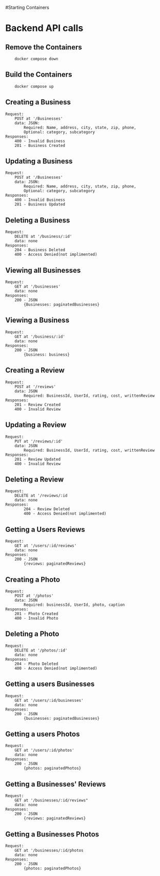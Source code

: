 #Starting Containers

# Backend API calls

## Remove the Containers

        docker compose down

## Build the Containers

        docker compose up

## Creating a Business

    Request:
        POST at '/Businesses'
        data: JSON:
            Required: Name, address, city, state, zip, phone,
            Optional: category, subcategory
    Responses:
        400 - Invalid Business
        201 - Business Created

## Updating a Business

    Request:
        POST at '/Businesses'
        data: JSON:
            Required: Name, address, city, state, zip, phone,
            Optional: category, subcategory
    Responses:
        400 - Invalid Business
        201 - Business Updated

## Deleting a Business

    Request:
        DELETE at '/business/:id'
        data: none
    Responses:
        204 - Business Deleted
        400 - Access Denied(not implimented)

## Viewing all Businesses

    Request:
        GET at '/businesses'
        data: none
    Responses:
        200 - JSON
            {Businesses: paginatedBusinesses}

## Viewing a Business

    Request:
        GET at '/business/:id'
        data: none
    Responses:
        200 - JSON
            {business: business}

## Creating a Review

    Request:
        POST at '/reviews'
        data: JSON
            Required: BusinessId, UserId, rating, cost, writtenReview
    Responses:
        201 - Review Created
        400 - Invalid Review

## Updating a Review

    Request:
        PUT at '/reviews/:id'
        data: JSON
            Required: BusinessId, UserId, rating, cost, writtenReview
    Responses:
        201 - Review Updated
        400 - Invalid Review

## Deleting a Review

    Request:
        DELETE at '/reviews/:id
        data: none
    Responses:
            204 - Review Deleted
            400 - Access Denied(not implimented)

## Getting a Users Reviews

    Request:
        GET at '/users/:id/reviews'
        data: none
    Responses:
        200 - JSON
            {reviews: paginatedReviews}

## Creating a Photo

    Request:
        POST at '/photos'
        data: JSON
            Required: businessId, UserId, photo, caption
    Responses:
        201 - Photo Created
        400 - Invalid Photo

## Deleting a Photo

    Request:
        DELETE at '/photos/:id'
        data: none
    Responses:
        204 - Photo Deleted
        400 - Access Denied(not implimented)

## Getting a users Businesses

    Request:
        GET at '/users/:id/businesses'
        data: none
    Responses:
        200 - JSON
            {businesses: paginatedBusinesses}

## Getting a users Photos

    Request:
        GET at '/users/:id/photos'
        data: none
    Responses:
        200 - JSON
            {photos: paginatedPhotos}

## Getting a Businesses' Reviews

    Request:
        GET at '/businesses/:id/reviews"
        data: none
    Responses:
        200 - JSON
            {reviews: paginatedReviews}

## Getting a Businesses Photos

    Request:
        GET at '/businesses/:id/photos
        data: none
    Responses:
        200 - JSON
            {photos: paginatedPhotos}
